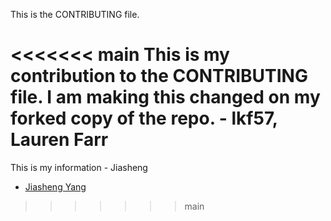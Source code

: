 This is the CONTRIBUTING file.

<<<<<<< main
This is my contribution to the CONTRIBUTING file.
I am making this changed on my forked copy of the repo. - lkf57, Lauren Farr
=======
This is my information - Jiasheng
* [Jiasheng Yang](https://github.com/Jiasheng-Yang)
>>>>>>> main
